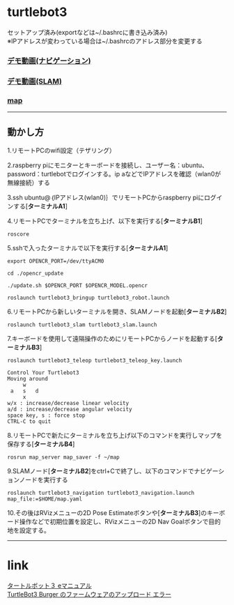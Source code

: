 # turtlebot3
セットアップ済み(exportなどは~/.bashrcに書き込み済み)   
※IPアドレスが変わっている場合は~/.bashrcのアドレス部分を変更する   
### [デモ動画(ナビゲーション)](https://youtu.be/02gZeIksStU)   
### [デモ動画(SLAM)](https://youtu.be/nOOk7smzSCU)   
### [map](https://github.com/Ryusei-Baba/turtlebot3/tree/main/map/0804_beautiful)
***
## 動かし方
1.リモートPCのwifi設定（テザリング）   

2.raspberry piにモニターとキーボードを接続し、ユーザー名：ubuntu、password：turtlebotでログインする。ip aなどでIPアドレスを確認（wlan0が無線接続）する   

3.ssh ubuntu@｛IPアドレス(wlan0)｝でリモートPCからraspberry piにログインする[**ターミナルA1**]   

4.リモートPCでターミナルを立ち上げ、以下を実行する[**ターミナルB1**]    
```
roscore
```

5.sshで入ったターミナルで以下を実行する[**ターミナルA1**]   
```
export OPENCR_PORT=/dev/ttyACM0
```
```
cd ./opencr_update
```
```
./update.sh $OPENCR_PORT $OPENCR_MODEL.opencr
```
```
roslaunch turtlebot3_bringup turtlebot3_robot.launch
```

6.リモートPCから新しいターミナルを開き、SLAMノードを起動[**ターミナルB2**]   
```
roslaunch turtlebot3_slam turtlebot3_slam.launch
```

7.キーボードを使用して遠隔操作のためにリモートPCからノードを起動する[**ターミナルB3**]   
```
roslaunch turtlebot3_teleop turtlebot3_teleop_key.launch
```
```
Control Your Turtlebot3
Moving around
     w
 a   s   d
     x
w/x : increase/decrease linear velocity
a/d : increase/decrease angular velocity
space key, s : force stop
CTRL-C to quit
```

8.リモートPCで新たにターミナルを立ち上げ以下のコマンドを実行しマップを保存する[**ターミナルB4**]
```
rosrun map_server map_saver -f ~/map
```

9.SLAMノード[**ターミナルB2**]をctrl+Cで終了し、以下のコマンドでナビゲーションノードを実行する
```
roslaunch turtlebot3_navigation turtlebot3_navigation.launch map_file:=$HOME/map.yaml
```

10.その後はRVizメニューの2D Pose Estimateボタンや[**ターミナルB3**]のキーボード操作などで初期位置を設定し、RVizメニューの2D Nav Goalボタンで目的地を設定する。
***
# link
[タートルボット３ eマニュアル](https://emanual.robotis.com/docs/en/platform/turtlebot3/quick-start/#pc-setup)   
[TurtleBot3 Burger のファームウェアのアップロード エラー](https://www.blue-weblog.com/entry/2017/11/23/204902)   
